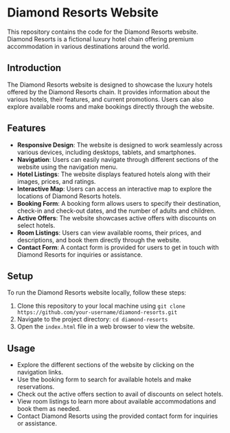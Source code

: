 # Diamond Resorts Website

This repository contains the code for the Diamond Resorts website. Diamond Resorts is a fictional luxury hotel chain offering premium accommodation in various destinations around the world.

## Introduction

The Diamond Resorts website is designed to showcase the luxury hotels offered by the Diamond Resorts chain. It provides information about the various hotels, their features, and current promotions. Users can also explore available rooms and make bookings directly through the website.

## Features

- **Responsive Design**: The website is designed to work seamlessly across various devices, including desktops, tablets, and smartphones.
- **Navigation**: Users can easily navigate through different sections of the website using the navigation menu.
- **Hotel Listings**: The website displays featured hotels along with their images, prices, and ratings.
- **Interactive Map**: Users can access an interactive map to explore the locations of Diamond Resorts hotels.
- **Booking Form**: A booking form allows users to specify their destination, check-in and check-out dates, and the number of adults and children.
- **Active Offers**: The website showcases active offers with discounts on select hotels.
- **Room Listings**: Users can view available rooms, their prices, and descriptions, and book them directly through the website.
- **Contact Form**: A contact form is provided for users to get in touch with Diamond Resorts for inquiries or assistance.

## Setup

To run the Diamond Resorts website locally, follow these steps:

1. Clone this repository to your local machine using `git clone https://github.com/your-username/diamond-resorts.git`
2. Navigate to the project directory: `cd diamond-resorts`
3. Open the `index.html` file in a web browser to view the website.

## Usage

- Explore the different sections of the website by clicking on the navigation links.
- Use the booking form to search for available hotels and make reservations.
- Check out the active offers section to avail of discounts on select hotels.
- View room listings to learn more about available accommodations and book them as needed.
- Contact Diamond Resorts using the provided contact form for inquiries or assistance.
